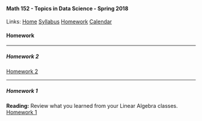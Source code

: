 #### Math 152 - Topics in Data Science - Spring 2018  
  Links: [Home][math152Home]    [Syllabus][math152Syl]    [Homework][math152HW]    [Calendar][math152Cal]
    
   [math152Home]:http://thanghuynh.org/teaching/math152_s18.html
   [math152Syl]:http://thanghuynh.org/teaching/math152_syllabus.html
   [math152HW]:http://thanghuynh.org/teaching/math152_hw.html  
   [math152Cal]:http://thanghuynh.org/teaching/math152_calendar.html

#### Homework    
---  

##### Homework 2    

[Homework 2][hw2]

[hw2]:http://thanghuynh.org/teaching/Math152_HW2.pdf

---

##### Homework 1    

**Reading:** Review what you learned from your Linear Algebra classes.    
[Homework 1][hw1]

[hw1]:http://thanghuynh.org/teaching/Math152_HW1.pdf
